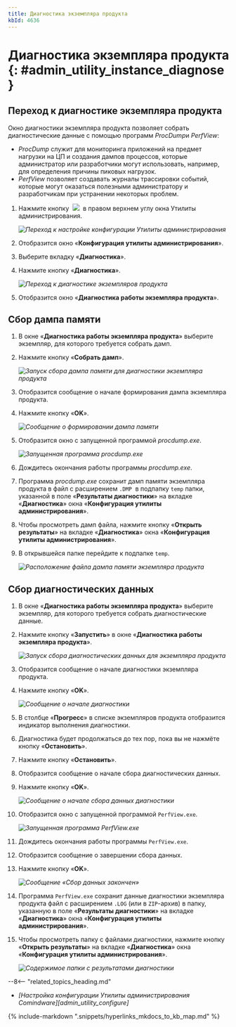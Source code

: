 ```yaml
---
title: Диагностика экземпляра продукта
kbId: 4636
---
```


# Диагностика экземпляра продукта {: #admin_utility_instance_diagnose }

## Переход к диагностике экземпляра продукта

Окно диагностики экземпляра продукта позволяет собрать диагностические данные с помощью программ *ProcDump*и *PerfView*:

- *ProcDump* служит для мониторинга приложений на предмет нагрузки на ЦП и создания дампов процессов, которые администратор или разработчики могут использовать, например, для определения причины пиковых нагрузок.
- *PerfView* позволяет создавать журналы трассировки событий, которые могут оказаться полезными администратору и разработчикам при устранении некоторых проблем.

1. Нажмите кнопку  ![](https://kb.comindware.ru/assets/img_667a7e419e390.png)  в правом верхнем углу окна Утилиты администрирования.

    _![Переход к настройке конфигурации Утилиты администрирования](https://kb.comindware.ru/assets/img_667ab2b1abb84.png)_

2. Отобразится окно «**Конфигурация утилиты администрирования**».
3. Выберите вкладку «**Диагностика**».
4. Нажмите кнопку «**Диагностика**».

    _![Переход к диагностике экземпляров продукта](https://kb.comindware.ru/assets/img_667ab3f70393b.png)_

5. Отобразится окно «**Диагностика работы экземпляра продукта**».

## Сбор дампа памяти

1. В окне «**Диагностика работы экземпляра продукта**» выберите экземпляр, для которого требуется собрать дамп.
2. Нажмите кнопку «**Собрать дамп**».

    _![Запуск сбора дампа памяти для диагностики экземпляра продукта](https://kb.comindware.ru/assets/img_667ab6022e2ff.png)_

3. Отобразится сообщение о начале формирования дампа экземпляра продукта.
4. Нажмите кнопку «**OK**».

    _![Сообщение о формировании дампа памяти](https://kb.comindware.ru/assets/installer18.png)_

5. Отобразится окно с запущенной программой *procdump.exe*.

    _![Запущенная программа procdump.exe](https://kb.comindware.ru/assets/img_667ab9886cfcc.png)_

6. Дождитесь окончания работы программы *procdump.exe*.
7. Программа *procdump.exe* сохранит дамп памяти экземпляра продукта в файл с расширением  `.DMP`   в подпапку `temp` папки, указанной в поле «**Результаты диагностики**» на вкладке «**Диагностика**» окна «**Конфигурация утилиты администрирования**».
8. Чтобы просмотреть дамп файла, нажмите кнопку «**Открыть результаты**» на вкладке «**Диагностика**» окна «**Конфигурация утилиты администрирования**».
9. В открывшейся папке перейдите к подпапке `temp`.

    _![Расположение файла дампа памяти экземпляра продукта](https://kb.comindware.ru/assets/img_667abb863b3c6.png)_

## Сбор диагностических данных

1. В окне «**Диагностика работы экземпляра продукта**» выберите экземпляр, для которого требуется собрать диагностические данные.
2. Нажмите кнопку «**Запустить**» в окне «**Диагностика работы экземпляра продукта**».

    _![Запуск сбора диагностических данных для экземпляра продукта](https://kb.comindware.ru/assets/img_667ab918b3f11.png)_

3. Отобразится сообщение о начале диагностики экземпляра продукта.
4. Нажмите кнопку «**OK**».

    _![Сообщение о начале диагностики](https://kb.comindware.ru/assets/installer21.png)_

5. В столбце «**Прогресс**» в списке экземпляров продукта отобразится индикатор выполнения диагностики.
6. Диагностика будет продолжаться до тех пор, пока вы не нажмёте кнопку «**Остановить**».
7. Нажмите кнопку «**Остановить**».
8. Отобразится сообщение о начале сбора диагностических данных.
9. Нажмите кнопку «**OK**».

    _![Сообщение о начале сбора данных диагностики](https://kb.comindware.ru/assets/installer23.png)_

10. Отобразится окно с запущенной программой `PerfView.exe`.

    _![Запущенная программа PerfView.exe](https://kb.comindware.ru/assets/img_667abbf6e4c02.png)_

11. Дождитесь окончания работы программы `PerfView.exe`.
12. Отобразится сообщение о завершении сбора данных.
13. Нажмите кнопку «**OK**».

    _![Сообщение «Сбор данных закончен»](https://kb.comindware.ru/assets/installer25.png)_

14. Программа `PerfView.exe` сохранит данные диагностики экземпляра продукта файл с расширением `.LOG` (или в `ZIP`-архив) в папку, указанную в поле «**Результаты диагностики**» на вкладке «**Диагностика**» окна «**Конфигурация утилиты администрирования**».
15. Чтобы просмотреть папку с файлами диагностики, нажмите кнопку «**Открыть результаты**» на вкладке «**Диагностика**» окна «**Конфигурация утилиты администрирования**».

    _![Содержимое папки с результатами диагностики](https://kb.comindware.ru/assets/img_667abc22ba979.png)_

<div class="relatedTopics" markdown="block">

--8<-- "related_topics_heading.md"

- _[Настройка конфигурации Утилиты администрирования Comindware][admin_utility_configure]_

</div>

{% include-markdown ".snippets/hyperlinks_mkdocs_to_kb_map.md" %}
